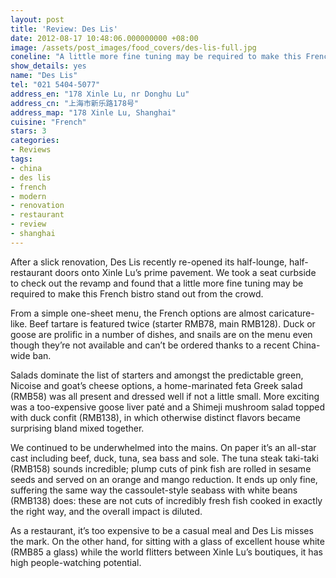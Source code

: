 ```yaml
---
layout: post
title: 'Review: Des Lis'
date: 2012-08-17 10:48:06.000000000 +08:00
image: /assets/post_images/food_covers/des-lis-full.jpg
coneline: "A little more fine tuning may be required to make this French bistro stand out from the crowd"
show_details: yes
name: "Des Lis"
tel: "021 5404-5077"
address_en: "178 Xinle Lu, nr Donghu Lu"
address_cn: "上海市新乐路178号"
address_map: "178 Xinle Lu, Shanghai"
cuisine: "French"
stars: 3
categories:
- Reviews
tags:
- china
- des lis
- french
- modern
- renovation
- restaurant
- review
- shanghai
---
```

After a slick renovation, Des Lis recently re-opened its half-lounge, half-restaurant doors onto Xinle Lu’s prime pavement. We took a seat curbside to check out the revamp and found that a little more fine tuning may be required to make this French bistro stand out from the crowd.

From a simple one-sheet menu, the French options are almost caricature-like. Beef tartare is featured twice (starter RMB78, main RMB128). Duck or goose are prolific in a number of dishes, and snails are on the menu even though they’re not available and can’t be ordered thanks to a recent China-wide ban.

Salads dominate the list of starters and amongst the predictable green, Nicoise and goat’s cheese options, a home-marinated feta Greek salad (RMB58) was all present and dressed well if not a little small. More exciting was a too-expensive goose liver paté and a Shimeji mushroom salad topped with duck confit (RMB138), in which otherwise distinct flavors became surprising bland mixed together.

We continued to be underwhelmed into the mains. On paper it’s an all-star cast including beef, duck, tuna, sea bass and sole. The tuna steak taki-taki (RMB158) sounds incredible; plump cuts of pink fish are rolled in sesame seeds and served on an orange and mango reduction. It ends up only fine, suffering the same way the cassoulet-style seabass with white beans (RMB138) does: these are not cuts of incredibly fresh fish cooked in exactly the right way, and the overall impact is diluted.<br />

As a restaurant, it’s too expensive to be a casual meal and Des Lis misses the mark. On the other hand, for sitting with a glass of excellent house white (RMB85 a glass) while the world flitters between Xinle Lu’s boutiques, it has high people-watching potential.
